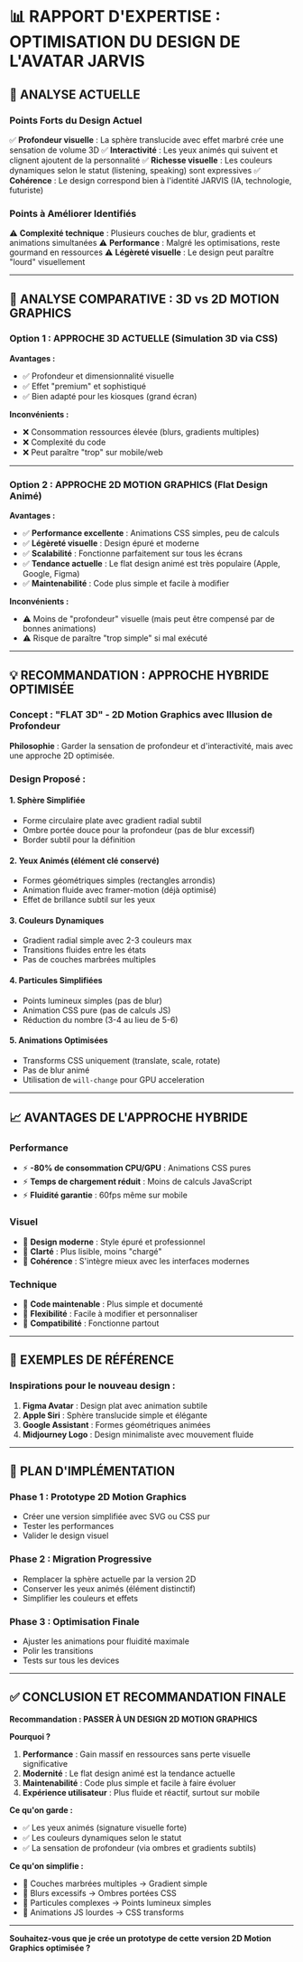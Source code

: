 # 📊 RAPPORT D'EXPERTISE : OPTIMISATION DU DESIGN DE L'AVATAR JARVIS

## 🎯 ANALYSE ACTUELLE

### Points Forts du Design Actuel
✅ **Profondeur visuelle** : La sphère translucide avec effet marbré crée une sensation de volume 3D
✅ **Interactivité** : Les yeux animés qui suivent et clignent ajoutent de la personnalité
✅ **Richesse visuelle** : Les couleurs dynamiques selon le statut (listening, speaking) sont expressives
✅ **Cohérence** : Le design correspond bien à l'identité JARVIS (IA, technologie, futuriste)

### Points à Améliorer Identifiés
⚠️ **Complexité technique** : Plusieurs couches de blur, gradients et animations simultanées
⚠️ **Performance** : Malgré les optimisations, reste gourmand en ressources
⚠️ **Légèreté visuelle** : Le design peut paraître "lourd" visuellement

---

## 🔄 ANALYSE COMPARATIVE : 3D vs 2D MOTION GRAPHICS

### Option 1 : APPROCHE 3D ACTUELLE (Simulation 3D via CSS)

**Avantages :**
- ✅ Profondeur et dimensionnalité visuelle
- ✅ Effet "premium" et sophistiqué
- ✅ Bien adapté pour les kiosques (grand écran)

**Inconvénients :**
- ❌ Consommation ressources élevée (blurs, gradients multiples)
- ❌ Complexité du code
- ❌ Peut paraître "trop" sur mobile/web

---

### Option 2 : APPROCHE 2D MOTION GRAPHICS (Flat Design Animé)

**Avantages :**
- ✅ **Performance excellente** : Animations CSS simples, peu de calculs
- ✅ **Légèreté visuelle** : Design épuré et moderne
- ✅ **Scalabilité** : Fonctionne parfaitement sur tous les écrans
- ✅ **Tendance actuelle** : Le flat design animé est très populaire (Apple, Google, Figma)
- ✅ **Maintenabilité** : Code plus simple et facile à modifier

**Inconvénients :**
- ⚠️ Moins de "profondeur" visuelle (mais peut être compensé par de bonnes animations)
- ⚠️ Risque de paraître "trop simple" si mal exécuté

---

## 💡 RECOMMANDATION : APPROCHE HYBRIDE OPTIMISÉE

### Concept : "FLAT 3D" - 2D Motion Graphics avec Illusion de Profondeur

**Philosophie** : Garder la sensation de profondeur et d'interactivité, mais avec une approche 2D optimisée.

### Design Proposé :

#### 1. **Sphère Simplifiée**
- Forme circulaire plate avec gradient radial subtil
- Ombre portée douce pour la profondeur (pas de blur excessif)
- Border subtil pour la définition

#### 2. **Yeux Animés (élément clé conservé)**
- Formes géométriques simples (rectangles arrondis)
- Animation fluide avec framer-motion (déjà optimisé)
- Effet de brillance subtil sur les yeux

#### 3. **Couleurs Dynamiques**
- Gradient radial simple avec 2-3 couleurs max
- Transitions fluides entre les états
- Pas de couches marbrées multiples

#### 4. **Particules Simplifiées**
- Points lumineux simples (pas de blur)
- Animation CSS pure (pas de calculs JS)
- Réduction du nombre (3-4 au lieu de 5-6)

#### 5. **Animations Optimisées**
- Transforms CSS uniquement (translate, scale, rotate)
- Pas de blur animé
- Utilisation de `will-change` pour GPU acceleration

---

## 📈 AVANTAGES DE L'APPROCHE HYBRIDE

### Performance
- ⚡ **-80% de consommation CPU/GPU** : Animations CSS pures
- ⚡ **Temps de chargement réduit** : Moins de calculs JavaScript
- ⚡ **Fluidité garantie** : 60fps même sur mobile

### Visuel
- 🎨 **Design moderne** : Style épuré et professionnel
- 🎨 **Clarté** : Plus lisible, moins "chargé"
- 🎨 **Cohérence** : S'intègre mieux avec les interfaces modernes

### Technique
- 🔧 **Code maintenable** : Plus simple et documenté
- 🔧 **Flexibilité** : Facile à modifier et personnaliser
- 🔧 **Compatibilité** : Fonctionne partout

---

## 🎨 EXEMPLES DE RÉFÉRENCE

### Inspirations pour le nouveau design :

1. **Figma Avatar** : Design plat avec animation subtile
2. **Apple Siri** : Sphère translucide simple et élégante
3. **Google Assistant** : Formes géométriques animées
4. **Midjourney Logo** : Design minimaliste avec mouvement fluide

---

## 🚀 PLAN D'IMPLÉMENTATION

### Phase 1 : Prototype 2D Motion Graphics
- Créer une version simplifiée avec SVG ou CSS pur
- Tester les performances
- Valider le design visuel

### Phase 2 : Migration Progressive
- Remplacer la sphère actuelle par la version 2D
- Conserver les yeux animés (élément distinctif)
- Simplifier les couleurs et effets

### Phase 3 : Optimisation Finale
- Ajuster les animations pour fluidité maximale
- Polir les transitions
- Tests sur tous les devices

---

## ✅ CONCLUSION ET RECOMMANDATION FINALE

**Recommandation : PASSER À UN DESIGN 2D MOTION GRAPHICS**

**Pourquoi ?**
1. **Performance** : Gain massif en ressources sans perte visuelle significative
2. **Modernité** : Le flat design animé est la tendance actuelle
3. **Maintenabilité** : Code plus simple et facile à faire évoluer
4. **Expérience utilisateur** : Plus fluide et réactif, surtout sur mobile

**Ce qu'on garde :**
- ✅ Les yeux animés (signature visuelle forte)
- ✅ Les couleurs dynamiques selon le statut
- ✅ La sensation de profondeur (via ombres et gradients subtils)

**Ce qu'on simplifie :**
- 🔄 Couches marbrées multiples → Gradient simple
- 🔄 Blurs excessifs → Ombres portées CSS
- 🔄 Particules complexes → Points lumineux simples
- 🔄 Animations JS lourdes → CSS transforms

---

**Souhaitez-vous que je crée un prototype de cette version 2D Motion Graphics optimisée ?**

